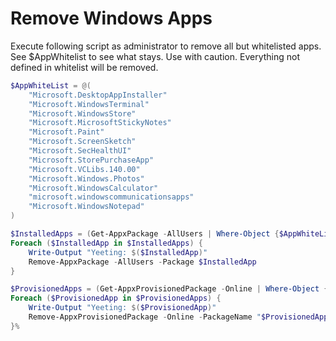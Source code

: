 # Remove Windows Apps
Execute following script as administrator to remove all but whitelisted apps. See $AppWhitelist to see what stays.
Use with caution. Everything not defined in whitelist will be removed.

```powershell
$AppWhiteList = @(
    "Microsoft.DesktopAppInstaller"
    "Microsoft.WindowsTerminal"
    "Microsoft.WindowsStore"
    "Microsoft.MicrosoftStickyNotes"
    "Microsoft.Paint"
    "Microsoft.ScreenSketch"
    "Microsoft.SecHealthUI"
    "Microsoft.StorePurchaseApp"
    "Microsoft.VCLibs.140.00"
    "Microsoft.Windows.Photos"
    "Microsoft.WindowsCalculator"
    "microsoft.windowscommunicationsapps"
    "Microsoft.WindowsNotepad"
)

$InstalledApps = (Get-AppxPackage -AllUsers | Where-Object {$AppWhiteList -notcontains $_.Name}).PackageFullName
Foreach ($InstalledApp in $InstalledApps) {
    Write-Output "Yeeting: $($InstalledApp)"
    Remove-AppxPackage -AllUsers -Package $InstalledApp
}

$ProvisionedApps = (Get-AppxProvisionedPackage -Online | Where-Object {$AppWhiteList -notcontains $_.DisplayName}).PackageName
Foreach ($ProvisionedApp in $ProvisionedApps) {
    Write-Output "Yeeting: $($ProvisionedApp)"
    Remove-AppxProvisionedPackage -Online -PackageName "$ProvisionedApp"
}%
```
